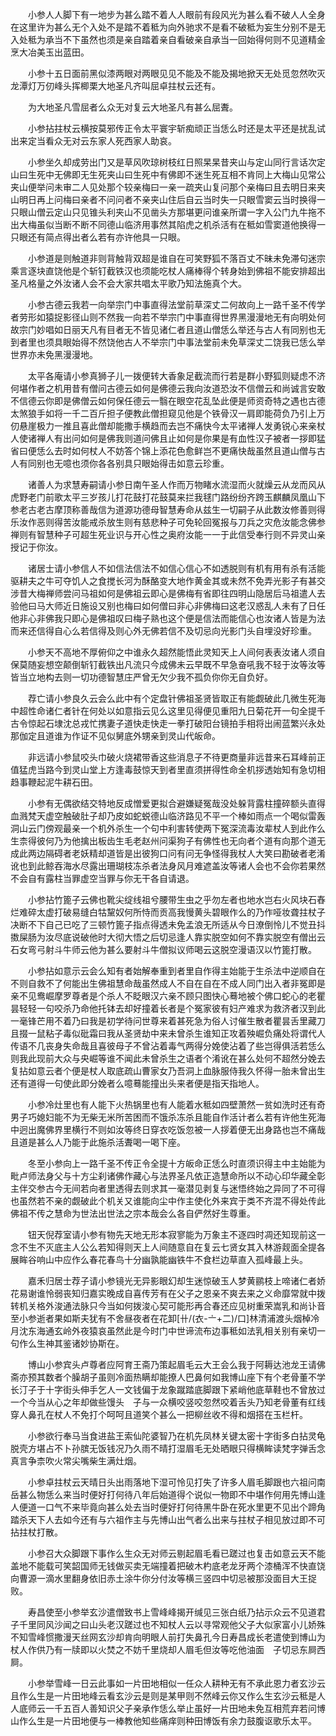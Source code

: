 <!-- { "loadSidebar": true } -->
　　小参人人脚下有一地步为甚么踏不着人人眼前有段风光为甚么看不破人人全身在这里许为甚么无个入处不是踏不着秪为向外驰求不是看不破秪为妄生分别不是无入处秪为承当不下虽然也须是亲自踏着亲自看破亲自承当一回始得何则不见道精金烹大冶美玉出蓝田。

　　小参十五日面前黑似漆两眼对两眼见见不能及不能及揭地掀天无处觅忽然吹灭龙潭灯万仞峰头挥楖栗大地圣凡齐叫屈卓拄杖云还有。

　　为大地圣凡雪屈者么众无对复云大地圣凡有甚么屈聻。

　　小参拈拄杖云横按莫邪传正令太平寰宇斩痴顽正当恁么时还是太平还是扰乱试出来定当看众无对云东家人死西家人助哀。

　　小参坐久却成劳出门又是草风吹琼树枝红日照杲杲昔夹山与定山同行言话次定山曰生死中无佛即无生死夹山曰生死中有佛即不迷生死互相不肯同上大梅山见常公夹山便举问未审二人见处那个较亲梅曰一亲一疏夹山复问那个亲梅曰且去明日来夹山明日再上问梅曰亲者不问问者不亲夹山住后自云当时失一只眼雪窦云当时换得一只眼山僧云定山只见锥头利夹山不见凿头方那堪更问谁亲所谓一字入公门九牛拖不出大梅虽似当断不断不同德山临济用事然其陷虎之机杀活有在秪如雪窦道他换得一只眼还有简点得出者么若有亦许他具一只眼。

　　小参道是则触道非则背触背双超是谁自在可笑野狐不落百丈不昧未免滞句迷宗乘言逐块直饶他是个斩钉截铁汉也须能吃杖人痛棒得个转身始到佛祖不能安排超出圣凡格量之外汝诸人会不会大家共唱太平歌乃知法施真个大。

　　小参古德云我若一向举宗门中事直得法堂前草深丈二何故向上一路千圣不传学者劳形如猿捉影径山则不然我一向若不举宗门中事直得世界黑漫漫地无有向明处何故宗门妙唱如日丽天凡有目者无不皆见诸仁者且道山僧恁么举还与古人有同别也无到者里也须具眼始得不然饶他古人不举宗门中事法堂前未免草深丈二饶我已恁么举世界亦未免黑漫漫地。

　　太平各庵请小参真狮子儿一拨便转大香象足截流而行若是群小野狐则疑虑不济何堪作者之机用昔有僧问古德云如何是佛德云我向汝道恐汝不信僧云和尚诚言安敢不信德云你即是佛僧云如何保任德云一翳在眼空花乱坠此便是师资奇特之遇也古德太煞狼手如将一千二百斤担子便教此僧担窥见他是个铁骨汉一肩即能荷负乃引上万仞悬崖极力一推且喜此僧却能撒手横趋而去岂不痛快今太平诸禅人发勇锐心来亲杖人使诸禅人有出问如何是佛我则道问佛且止如何是你果是有血性汉子被者一拶即猛省曰便恁么去时如何杖人不妨答个锦上添花色愈鲜岂不更痛快哉虽然且道山僧与古人有同别也无噫也须你各各别具只眼始得击如意云珍重。

　　诸善人为求慧寿嗣请小参日南午圣人作而万物睹水流湿而火就燥云从龙而风从虎野老门前歌太平三岁孩儿打花鼓打花鼓莫来拦我毬门路纷纷齐跨玉麒麟凤凰山下参老古老古摩顶称善哉信为道源功德母智慧寿命从兹生一切嗣子从此数汝修善则得乐汝作恶则得苦汝能戒杀放生则有慈悲种子可免轮回冤报与刀兵之灾危汝能念佛参禅则有智慧种子可超生死业识与开心性之奥府汝能一一于此信受奉行则不异灵山亲授记于你汝。

　　诸居士请小参信人不如信法信法不如信心信心不如透脱则有机有用有杀有活能驱耕夫之牛可夺饥人之食搅长河为酥酪变大地作黄金其或未然不免弄光影子有甚交涉昔大梅禅师尝问马祖如何是佛祖云即心是佛梅有省即往四明山隐居后马祖遣人去验他曰马大师近日施设又别也梅曰如何僧曰非心非佛梅曰这老汉惑乱人未有了日任他非心非佛我只即心是佛祖叹曰梅子熟也这个便是信法而能信心也汝诸人皆是为法而来还信得自心么若信得及则心外无佛若信不及切忌向光影门头自埋没好珍重。

　　小参天不高地不厚俯仰之中谁永久超然能悟此灵知天上人间何表表汝诸人须自保莫随妄想空颠倒斩钉截铁出凡流只今成佛未云早既不早急奋吼我不轻于汝等汝等皆当立地构去则一切功德智慧庄严曾无欠少我不孤负你你无自负好。

　　荐亡请小参良久云会么此中有个定盘针佛祖圣贤皆取正有能觑破此几微生死海中超性命诸仁者针在何处以如意指云见么这里见得便见重阳九日菊花开一句全提千古令惊起石埭沈总戎忙携妻子道快走快走一拳打破阳台镜拍手相将出闹蓝繁兴永处那伽定且道谁为作证不见似舅底外甥亲到灵山代皈命。

　　非远请小参鼠咬头巾破火烧裙带香这些消息子不待更商量非远昔来石耳峰前正值猛虎当路今到灵山堂上方逢毒鼓惊天到者里直须拼得性命全机拶透始知有急切相趋事鞭起泥牛耕石田。

　　小参有无偶欲结交特地反成憎爱更拟合避嫌疑冤哉没处躲背露柱撞碎额头直得血溅梵天虚空触破肚子却乃皮如蛇蜕德山临济路见不平一个棒如雨点一个喝似雷轰洞山云门傍观最亲一个机外杀生一个句中利害转使两下冤深流毒汝辈杖人到此作么生柰得彼何乃为他擒出板齿生毛老赵州问渠狗子有佛性也无向者个道有向那个道无成此两边隔碍者老妖精却道皆是出彼狗口问有问无争怪得我杖人大笑曰勘破者老淆讹也到此鲸吞海水尽露出珊瑚枝冻杀者法身风月难遮盖汝等诸人会也不会你若果然不会自有露柱当罪虚空当罪与你无干各自请退。

　　小参拈竹篦子云佛也靴尖绽线祖兮腰带生虫之乎勿左者也地水岂右火风块石舂烂难碎太虚打破易缝白牯黧奴何所恃而贡高我慢黄头碧眼作么的乃作哑妆聋拄杖子决断不下自己已吃了三顿竹篦子指点得透未免孟浪无所适从今日潦倒怜儿不觉丑抖擞屎肠为汝尽底说破他时大彻大悟之后切忌逢人靠实脱空如何不靠实脱空有僧出云石女弯弓射斗牛师云他为甚么要射斗牛僧拟议师喝云这脱空漫语汉以竹篦打散。

　　小参拈如意示云会么知有者始解奉重到者里自作得主始能于生杀法中逆顺自在不则自救不了何能出生佛祖慧命哉虽然成人不自在自在不成人同门出入者非冤即是亲不见鸯崛摩罗尊者是个杀人不眨眼汉六亲不顾只图快心蓦地被个佛口蛇心的老瞿昙轻轻一句咬杀乃命他托钵去却好撞着长者是个冤家彼有妇产难求为救济者汉到此一毫锋芒用不着乃曰我是初学待问世尊来着甚死急为俗人讨催生散者瞿昙舌里藏刀且掇一鼠粘子毒似砒霜曰我从圣贤劫中来未曾杀生谁知正攻着殃崛负痛处将谓代人传语不几丧身失命哉且喜彼母子不曾沾着毒气两得分娩使沾着了些岂得俱活若恁么则我此现前大众与央崛等谁不闻此未曾杀生之语者个淆讹在甚么处何不超然分娩去复拈如意云者个便是杖人取底疏山曹家女乃吾洞上血脉服侍我久怀得一胎未曾出生还有道得一句使此即分娩者么噫蓦能撞出头来者便是指天指地人。

　　小参冷灶里也有人能下火热锅里也有人能着水秪如四壁萧然一贫如洗时还有奇男子巧媳妇能不为无柴无米所苦困而不饿杀冻杀且能自作活计者么若有许他生死海中迥出魔佛界里横行不则如汝等终日穿衣吃饭忽被一人拶着便无出身路也岂不痛哉且道是甚么人乃能于此施杀活聻喝一喝下座。

　　冬至小参向上一路千圣不传正令全提十方皈命正恁么时直须识得主中主始能为毗卢师法身父与十方尘刹诸佛作藏心与法界圣凡依正造慧命所以不动心印华藏全彰主伴交参古今无间若向者里透得去则求其一毫潜见剥复与迷悟终始之异同了不可得也虽然若不亲的觑破此个机关又谁能向尘中作主使化外来宾于类不齐混不得处传此佛祖不传之慧命为世法出世法之宗本哉会么各自俨然好生尊重。

　　钮天倪荐室请小参有物先天地无形本寂寥能为万象主不逐四时凋还知现前这一念不生不灭底主人公么若知得则天上人间随意自在复云七贤女其入林游觌面全提各展眸谷响山中应作么春花春鸟十分幽孰能幽铁牛不食栏边草直入孤峰最上头。

　　嘉禾归居士荐子请小参镜光无异影眼幻却生迷惊破玉人梦黄鹂枝上啼诸仁者娇花易谢谁怜弱丧知归嘉实晚成自喜传芳有在父子之恩亲不爽去来之义命靡常就中拨转机关格外浚通法脉只今当如何拨浚心契可能形再合春还应见树重荣嵩乳和尚讣音至小参逝者果如斯夫犹有不舍昼夜者在花卸[卄/(衣-〦+二)/口]林清浦渡头烟棹冷月沈东海通玄岭外夜猿哀虽然此是今时门中世谛流布边事秪如法乳相关别有亲切一句作么生神其鉴诸妙协斯在。

　　博山小参宾头卢尊者应阿育王斋乃策起眉毛云大王会么我于阿耨达池龙王请佛斋亦预其数者个臊胡子虽则冷面热瞒却能撩人巴鼻何如我博山座下有个老骨董不学长汀子于十字街头伸手乞人一文钱偏于龙象蹴踏底脚跟下紧峭他底草鞋也不曾放过一个今当从心之年却做些馒头　子与一众横咬竖咬忽然咬着舌头乃知老骨董有红线穿人鼻孔在杖人不免打个呵呵且道笑个甚么一把柳丝收不得和烟搭在玉栏杆。

　　小参欲行奉马当食进盐王索仙陀婆智乃在机先凤林关键太密十字街多白拈灵龟脱壳方堪占不卜孙膑无饭钱况乃久雨不晴打湿眉毛无处晒眼只得横眸读梵字弹舌念真言争柰吹火常尖嘴柴生满灶烟。

　　小参卓拄杖云天晴日头出雨落地下湿可怜见打失了许多人眉毛脚跟也六祖问南岳甚么物恁么来当时便好打何待八年后始道得个说似一物即不中堪作何用先博山逢人便道一口气不来毕竟向甚么处去当时便好打何待黑牛卧在死水里更不见出个蹄角踏杀天下人去如今还有与六祖作主与先博山出气者么出来与拄杖子相见放过即不可拈拄杖打散。

　　小参召大众脚跟下事作么生众无对师云剔起眉毛看已蹉过也复击如意云天不能盖地不能载可笑韶国师无钱做买卖无端撞着把破木杓底老龙牙两个漆桶浑不快直饶向曹源一滴水里翻身依旧赤土涂牛你分付汝等横三竖四中切忌被那没面目大王捉败。

　　寿昌使至小参举玄沙遣僧致书上雪峰峰揭开缄见三张白纸乃拈示众云不见道君子千里同风沙闻之曰山头老汉蹉过也不知杖人云以寻常观他父子大似家富小儿娇殊不知雪峰惯撒漫天丝网玄沙却肯向明眼人前打失鼻孔今日寿昌成长老遣使到博山为杖人作供乃有一牍即以火焚之不妨千里烧却人眉毛但汝等吃他油面　子切忌东屙西屙。

　　小参举雪峰一日云此事如一片田地相似一任众人耕种无有不承此恩力者玄沙云且作么生是一片田地峰云看玄沙云是则是某甲则不然峰云你又作么生玄沙云秪是人人底师云一千五百人善知识父子亲承作恁么举止虽好一片田地未免互相荒弃若问博山作么生是一片田地便与一棒教他知些痛痒则种田博饭有余力鼓腹讴歌乐太平。

